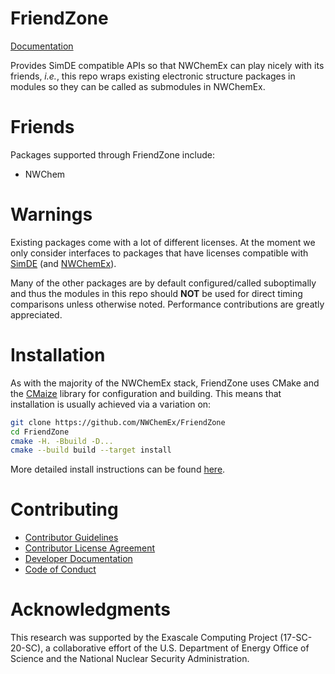 <!--
  ~ Copyright 2022 NWChemEx-Project
  ~
  ~ Licensed under the Apache License, Version 2.0 (the "License");
  ~ you may not use this file except in compliance with the License.
  ~ You may obtain a copy of the License at
  ~
  ~ http://www.apache.org/licenses/LICENSE-2.0
  ~
  ~ Unless required by applicable law or agreed to in writing, software
  ~ distributed under the License is distributed on an "AS IS" BASIS,
  ~ WITHOUT WARRANTIES OR CONDITIONS OF ANY KIND, either express or implied.
  ~ See the License for the specific language governing permissions and
  ~ limitations under the License.
-->

FriendZone
==========

[Documentation](https://nwchemex.github.io/FriendZone)

Provides SimDE compatible APIs so that NWChemEx can play nicely with its 
friends, *i.e.*, this repo wraps existing electronic structure packages in
modules so they can be called as submodules in NWChemEx.

# Friends

Packages supported through FriendZone include:
- NWChem

# Warnings
Existing packages come with a lot of different licenses. At the moment we only 
consider interfaces to packages that have licenses compatible with 
[SimDE](https://github.com/NWChemEx/SimDE) (and 
[NWChemEx](https://github.com/NWChemEx/NWChemEx)).

Many of the other packages are by default configured/called suboptimally and 
thus the modules in this repo should **NOT** be used for direct timing 
comparisons unless otherwise noted. Performance contributions are greatly 
appreciated.

# Installation

As with the majority of the NWChemEx stack, FriendZone uses CMake and the 
[CMaize](https://github.com/CMakePP/CMaize) library for configuration and 
building. This means that installation is usually achieved via a variation on:

```.sh
git clone https://github.com/NWChemEx/FriendZone
cd FriendZone
cmake -H. -Bbuild -D...
cmake --build build --target install
```
More detailed install instructions can be found
[here](https://nwchemex.github.io/FriendZone/installation.html).

# Contributing

- [Contributor Guidelines](https://github.com/NWChemEx/.github/blob/1a883d64519f62da7c8ba2b28aabda7c6f196b2c/.github/CONTRIBUTING.md)
- [Contributor License Agreement](https://github.com/NWChemEx/.github/blob/master/.github/CONTRIBUTING.md#contributor-license-agreement-cla)
- [Developer Documentation](https://nwchemex.github.io/FriendZone/developer/index.html)
- [Code of Conduct](https://github.com/NWChemEx/.github/blob/master/.github/CODE_OF_CONDUCT.md)

# Acknowledgments

This research was supported by the Exascale Computing Project (17-SC-20-SC), a 
collaborative effort of the U.S. Department of Energy Office of Science and the 
National Nuclear Security Administration.